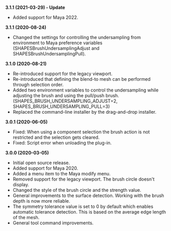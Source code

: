**3.1.1 (2021-03-29) - Update**
* Added support for Maya 2022.

**3.1.1 (2020-08-24)**
* Changed the settings for controlling the undersampling from environment to Maya preference variables (SHAPESBrushUndersamplingAdjust and SHAPESBrushUndersamplingPull).

**3.1.0 (2020-08-21)**
* Re-introduced support for the legacy viewport.
* Re-introduced that defining the blend-to mesh can be performed through selection order.
* Added two environment variables to control the undersampling while adjusting the brush and using the pull/push brush. (SHAPES_BRUSH_UNDERSAMPLING_ADJUST=2, SHAPES_BRUSH_UNDERSAMPLING_PULL=3)
* Replaced the command-line installer by the drag-and-drop installer.

**3.0.1 (2020-06-05)**
* Fixed: When using a component selection the brush action is not restricted and the selection gets cleared.
* Fixed: Script error when unloading the plug-in.

**3.0.0 (2020-03-05)**
* Initial open source release.
* Added support for Maya 2020.
* Added a menu item to the Maya modify menu.
* Removed support for the legacy viewport. The brush circle doesn't display.
* Changed the style of the brush circle and the strength value.
* General improvements to the surface detection. Working with the brush depth is now more reliable.
* The symmetry tolerance value is set to 0 by default which enables automatic tolerance detection. This is based on the average edge length of the mesh.
* General tool command improvements.
